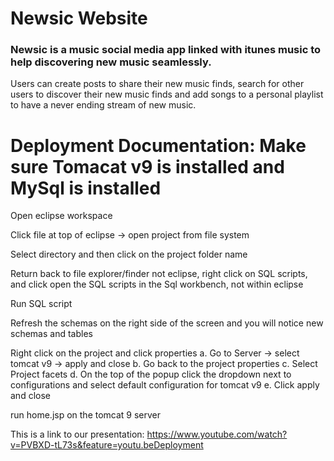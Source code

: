 # Newsic Website

### Newsic is a music social media app linked with itunes music to help discovering new music seamlessly. 
Users can create posts to share their new music finds, search for other users to discover their new music 
finds and add songs to a personal playlist to have a never ending stream of new music.

# Deployment Documentation: Make sure Tomacat v9 is installed and MySql is installed

Open eclipse workspace

Click file at top of eclipse -> open project from file system

Select directory and then click on the project folder name

Return back to file explorer/finder not eclipse, right click on SQL scripts, and click open the SQL scripts in the Sql workbench, not within eclipse

Run SQL script

Refresh the schemas on the right side of the screen and you will notice new schemas and tables

Right click on the project and click properties a. Go to Server -> select tomcat v9 -> apply and close b. Go back to the project properties c. Select Project facets d. On the top of the popup click the dropdown next to configurations and select default configuration for tomcat v9 e. Click apply and close

run home.jsp on the tomcat 9 server

This is a link to our presentation: https://www.youtube.com/watch?v=PVBXD-tL73s&feature=youtu.beDeployment
